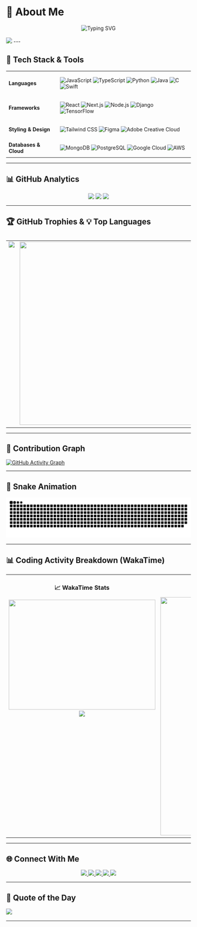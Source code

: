 # 💫 About Me

<div align="center">
  <img src="https://readme-typing-svg.demolab.com?font=Fira+Code&weight=600&size=24&duration=3000&pause=1000&color=00FF00&center=true&vCenter=true&width=800&height=50&lines=Hey+there!+I'm+Mustafa+Pinjari;A+passionate+Frontend+Developer;Building+seamless+web+experiences;4%2B+years+of+coding+adventures;Open+to+collaborate+and+create" alt="Typing SVG" />
  <br><br>
</div>
<img src="https://github.com/Anmol-Baranwal/Cool-GIFs-For-GitHub/assets/74038190/3b4607a1-1cc6-41f1-926f-892ae880e7a5" width="500">
---

## 🧰 Tech Stack & Tools

<table>
  <tr>
    <td><strong>Languages</strong></td>
    <td>

![JavaScript](https://img.shields.io/badge/-JavaScript-F7DF1E?style=for-the-badge&logo=javascript&logoColor=black)
![TypeScript](https://img.shields.io/badge/-TypeScript-3178C6?style=for-the-badge&logo=typescript&logoColor=white)
![Python](https://img.shields.io/badge/-Python-3776AB?style=for-the-badge&logo=python&logoColor=white)
![Java](https://img.shields.io/badge/-Java-007396?style=for-the-badge&logo=openjdk&logoColor=white)
![C](https://img.shields.io/badge/-C-A8B9CC?style=for-the-badge&logo=c&logoColor=white)
![Swift](https://img.shields.io/badge/-Swift-FA7343?style=for-the-badge&logo=swift&logoColor=white)

</td>
  </tr>
  <tr>
    <td><strong>Frameworks</strong></td>
    <td>

![React](https://img.shields.io/badge/-React-61DAFB?style=for-the-badge&logo=react&logoColor=white)
![Next.js](https://img.shields.io/badge/-Next.js-000000?style=for-the-badge&logo=next.js&logoColor=white)
![Node.js](https://img.shields.io/badge/-Node.js-339933?style=for-the-badge&logo=node.js&logoColor=white)
![Django](https://img.shields.io/badge/-Django-092E20?style=for-the-badge&logo=django&logoColor=white)
![TensorFlow](https://img.shields.io/badge/-TensorFlow-FF6F00?style=for-the-badge&logo=tensorflow&logoColor=white)

</td>
  </tr>
  <tr>
    <td><strong>Styling & Design</strong></td>
    <td>

![Tailwind CSS](https://img.shields.io/badge/-Tailwind_CSS-38B2AC?style=for-the-badge&logo=tailwind-css&logoColor=white)
![Figma](https://img.shields.io/badge/-Figma-F24E1E?style=for-the-badge&logo=figma&logoColor=white)
![Adobe Creative Cloud](https://img.shields.io/badge/-Adobe%20Creative%20Cloud-DA1F26?style=for-the-badge&logo=adobe-creative-cloud&logoColor=white)

</td>
  </tr>
  <tr>
    <td><strong>Databases & Cloud</strong></td>
    <td>

![MongoDB](https://img.shields.io/badge/-MongoDB-47A248?style=for-the-badge&logo=mongodb&logoColor=white)
![PostgreSQL](https://img.shields.io/badge/-PostgreSQL-4169E1?style=for-the-badge&logo=postgresql&logoColor=white)
![Google Cloud](https://img.shields.io/badge/-Google_Cloud-4285F4?style=for-the-badge&logo=google-cloud&logoColor=white)
![AWS](https://img.shields.io/badge/-AWS-232F3E?style=for-the-badge&logo=amazon-aws&logoColor=white)

</td>
  </tr>
</table>

---

## 📊 GitHub Analytics

<div align="center">
  <img src="https://github-readme-stats.vercel.app/api?username=MustafaPinjari&show_icons=true&theme=radical&include_all_commits=true&count_private=true" height="200" />
  <img src="https://github-readme-streak-stats.herokuapp.com/?user=MustafaPinjari&theme=radical" height="200" />
  <img src="https://github-profile-summary-cards.vercel.app/api/cards/profile-details?username=MustafaPinjari&theme=radical" />
</div>

---

## 🏆 GitHub Trophies & 💡 Top Languages

<table>
<table>
  <tr>
    <td align="center" valign="top" width="60%">
      <img src="https://github-profile-trophy.vercel.app/?username=MustafaPinjari&theme=radical&no-bg=true&no-frame=true&margin-w=15&margin-h=15&row=2&column=3" />
    </td>
    <td align="center" valign="top" width="40%">
      <img src="https://github-readme-stats.vercel.app/api/top-langs/?username=MustafaPinjari&layout=compact&theme=radical&langs_count=8" width="500" height="500" />
    </td>
  </tr>
</table>



---

## 🧩 Contribution Graph

[![GitHub Activity Graph](https://github-readme-activity-graph.vercel.app/graph?username=MustafaPinjari&theme=github-compact)](https://github.com/ashutosh00710/github-readme-activity-graph)

---

## 🐍 Snake Animation

![Snake animation (dark)](https://raw.githubusercontent.com/Platane/snk/output/github-contribution-grid-snake-dark.svg)

---

## 📊 Coding Activity Breakdown (WakaTime)
<table>
  <tr>
    <td align="center" valign="top" width="50%">
      
### 📈 WakaTime Stats

<img src="https://github-readme-stats.vercel.app/api/wakatime?username=MustafaPinjari&layout=compact&theme=radical" width="400" height="300" />

<img src="https://github.com/Anmol-Baranwal/Cool-GIFs-For-GitHub/assets/74038190/0b335028-1d3d-4ee5-b5b3-a373d499be7e" width="400">
</td>
    <td align="center" valign="top" width="50%">
      
### 🧭 Time Distribution

<img src="https://wakatime.com/share/@018d1bb6-c4dc-4169-8c9e-ff71f686f46b/bc8d4e23-ddd4-45ad-88c2-998a2fc169af.svg" width="7000" height="650" />

</td>
  </tr>
</table>

---

## 🌐 Connect With Me

<div align="center">
  <a href="https://www.linkedin.com/in/mustafa-pinjari-287625256/">
    <img src="https://img.shields.io/badge/LinkedIn-0077B5?style=for-the-badge&logo=linkedin&logoColor=white" />
  </a>
  <a href="https://leetcode.com/u/Mustafa_Pinjari/">
    <img src="https://img.shields.io/badge/LeetCode-FFA116?style=for-the-badge&logo=leetcode&logoColor=white" />
  </a>
  <a href="https://stackoverflow.com/users/26745237/mustafapinjari">
    <img src="https://img.shields.io/badge/Stack_Overflow-FE7A16?style=for-the-badge&logo=stack-overflow&logoColor=white" />
  </a>
  <a href="https://devfolio.co/@Mustafa_Pinjari">
    <img src="https://img.shields.io/badge/Devfolio-000000?style=for-the-badge&logo=devfolio&logoColor=white" />
  </a>
  <a href="https://huggingface.co/MustafaPinjari">
    <img src="https://img.shields.io/badge/Hugging%20Face-FFD21F?style=for-the-badge&logo=huggingface&logoColor=black" />
  </a>
</div>

---

## 📜 Quote of the Day

<img src="https://quotes-github-readme.vercel.app/api?type=horizontal&theme=dark" />

---


